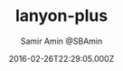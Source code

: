 ---
title: lanyon-plus
github: 'https://github.com/dyndna/lanyon-plus'
demo: 'https://dyndna.github.io/lanyon-plus'
author: Samir Amin @SBAmin
ssg:
  - Jekyll
cms:
  - No Cms
date: 2016-02-26T22:29:05.000Z
github_branch: master
description: 'Based on lanyon - A content-first, sliding sidebar theme for Jekyll. Demo at'
stale: true
---